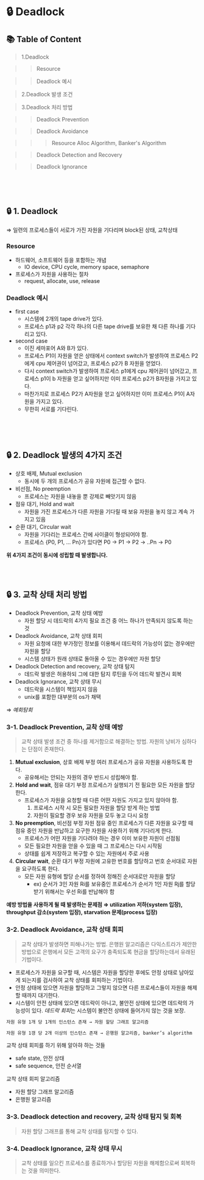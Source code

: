 # 🔒 Deadlock

## 📚 Table of Content

> 1.Deadlock

>> Resource

>> Deadlock 예시

> 2.Deadlock 발생 조건 

> 3.Deadlock 처리 방법

>> Deadlock Prevention

>> Deadlock Avoidance

>>> Resource Alloc Algorithm, Banker's Algorithm

>> Deadlock Detection and Recovery

>> Deadlock Ignorance

<br><br><br>

## 🔒 1. Deadlock

⇒ 일련의 프로세스들이 서로가 가진 자원을 기다리며 block된 상태, 교착상태

### Resource

- 하드웨어, 소프트웨어 등을 포함하는 개념
    - IO device, CPU cycle, memory space, semaphore
- 프로세스가 자원을 사용하는 절차
    - request, allocate, use, release

### Deadlock 예시

- first case
    - 시스템에 2개의 tape drive가 있다.
    - 프로세스 p1과 p2 각각 하나의 다른 tape drive를 보유한 채 다른 하나를 기다리고 있다.
- second case
    - 이진 세마포어 A와 B가 있다.
    - 프로세스 P1이 자원을 얻은 상태에서 context switch가 발생하여 프로세스 P2에게 cpu 제어권이 넘어갔고, 프로세스 p2가 B 자원을 얻었다.
    - 다시 context switch가 발생하여 프로세스 p1에게 cpu 제어권이 넘어갔고, 프로세스 p1이 b 자원을 얻고 싶어하지만 이미 프로세스 p2가 B자원을 가지고 있다.
    - 마찬가지로 프로세스 P2가 A자원을 얻고 싶어하지만 이미 프로세스 P1이 A자원을 가지고 있다.
    - 무한히 서로를 기다린다.

<br><br><br>

## 🔒 2. Deadlock 발생의 4가지 조건

- 상호 배제, Mutual exclusion
    - 동시에 두 개의 프로세스가 공유 자원에 접근할 수 없다.
- 비선점, No preemption
    - 프로세스는 자원을 내놓을 뿐 강제로 빼앗기지 않음
- 점유 대기, Hold and wait
    - 자원을 가진 프로세스가 다른 자원을 기다릴 때 보유 자원을 놓지 않고 계속 가지고 있음
- 순환 대기, Circular wait
    - 자원을 기다리는 프로세스 간에 사이클이 형성되어야 함.
    - 프로세스 {P0, P1, ... Pn}가 있다면 P0 → P1 → P2 → ..Pn → P0

**위 4가지 조건이 동시에 성립할 때 발생합니다.**

<br><br>

## 🔒 3. 교착 상태 처리 방법

- Deadlock Prevention, 교착 상태 예방
    - 자원 할당 시 데드락의 4가지 필요 조건 중 어느 하나가 만족되지 않도록 하는 것
- Deadlock Avoidance, 교착 상태 회피
    - 자원 요청에 대한 부가정인 정보를 이용해서 데드락의 가능성이 없는 경우에만 자원을 할당
    - 시스템 상태가 원래 상태로 돌아올 수 있는 경우에만 자원 할당
- Deadlock Detection and recovery, 교착 상태 탐지
    - 데드락 발생은 허용하되 그에 대한 탐지 루틴을 두어 데드락 발견시 회복
- Deadlock Ignorance, 교착 상태 무시
    - 데드락을 시스템이 책임지지 않음
    - unix를 포함한 대부분의 os가 채택

⇒ *예회탐회*

### 3-1. Deadlock Prevention, 교착 상태 예방

> 교착 상태 발생 조건 중 하나를 제거함으로 해결하는 방법. 자원의 낭비가 심하다는 단점이 존재한다.
> 
1. **Mutual exclusion**, 상호 배제 부정 여러 프로세스가 공유 자원을 사용하도록 한다.
    - 공유해서는 안되는 자원의 경우 반드시 성립해야 함.
2. **Hold and wait**, 점유 대기 부정 프로세스가 실행되기 전 필요한 모든 자원을 할당한다.
    - 프로세스가 자원을 요청할 때 다른 어떤 자원도 가지고 있지 않아야 함.
        1. 프로세스 시작 시 모든 필요한 자원을 할당 받게 하는 방법
        2. 자원이 필요할 경우 보유 자원을 모두 놓고 다시 요청
3. **No preemption**, 비선점 부정 자원 점유 중인 프로세스가 다른 자원을 요구할 때 점유 중인 자원을 반납하고 요구한 자원을 사용하기 위해 기다리게 한다.
    - 프로세스가 어떤 자원을 기다려야 하는 경우 이미 보유한 자원이 선점됨
    - 모든 필요한 자원을 얻을 수 있을 때 그 프로세스는 다시 시작됨
    - 상태를 쉽게 저장하고 복구할 수 있는 자원에서 주로 사용
4. **Circular wait**, 순환 대기 부정 자원에 고유한 번호를 할당하고 번호 순서대로 자원을 요구하도록 한다.
    - 모든 자원 유형에 할당 순서를 정하여 정해진 순서대로만 자원을 할당
        - ex) 순서가 3인 자원 Ri를 보유중인 프로세스가 순서가 1인 자원 Rj를 할당 받기 위해서는 우선 Ri를 반납해야 함

**예방 방법을 사용하게 될 때 발생하는 문제점 ⇒ utilization 저하(system 입장), throughput 감소(system 입장), starvation 문제(process 입장)**

### 3-2. Deadlock Avoidance, 교착 상태 회피

> 교착 상태가 발생하면 피해나가는 방법. 은행원 알고리즘은 다익스트라가 제안한 방법으로 은행에서 모든 고객의 요구가 충족되도록 현금을 할당하는데서 유래된 기법이다.
> 
- 프로세스가 자원을 요구할 때, 시스템은 자원을 할당한 후에도 안정 상태로 남아있게 되는지를 검사하여 교착 상태를 회피하는 기법이다.
- 안정 상태에 있으면 자원을 할당하고 그렇지 않으면 다른 프로세스들이 자원을 해제할 때까지 대기한다.
- 시스템이 안전 상태에 있으면 데드락이 아니고, 불안전 상태에 있으면 데드락의 가능성이 있다. *데드락 회피*는 시스템이 불안전 상태에 들어가지 않는 것을 보장.

```markdown
자원 유형 1개 당 1개의 인스턴스 존재 → 자원 할당 그래프 알고리즘

자원 유형 1갱 당 2개 이상의 인스턴스 존재 → 은행원 알고리즘, banker’s algorithm
```

교착 상태 회피를 하기 위해 알아햐 하는 것들

- safe state, 안전 상태
- safe sequence, 안전 순서열

교착 상태 회피 알고리즘

- 자원 할당 그래프 알고리즘
- 은행원 알고리즘

### 3-3. Deadlock detection and recovery, 교착 상태 탐지 및 회복

> 자원 할당 그래프를 통해 교착 상태를 탐지할 수 있다.
> 

### 3-4. Deadlock Ignorance, 교착 상태 무시

> 교착 상태를 일으킨 프로세스를 종료하거나 할당된 자원을 해제함으로써 회복하는 것을 의미한다.
>